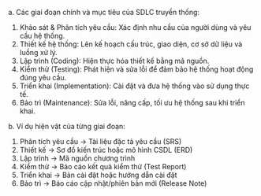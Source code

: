 a. Các giai đoạn chính và mục tiêu của SDLC truyền thống:
1. Khảo sát & Phân tích yêu cầu: Xác định nhu cầu của người dùng và yêu cầu hệ thống.
2. Thiết kế hệ thống: Lên kế hoạch cấu trúc, giao diện, cơ sở dữ liệu và luồng xử lý.
3. Lập trình (Coding): Hiện thực hóa thiết kế bằng mã nguồn.
4. Kiểm thử (Testing): Phát hiện và sửa lỗi để đảm bảo hệ thống hoạt động đúng yêu cầu.
5.  Triển khai (Implementation): Cài đặt và đưa hệ thống vào sử dụng thực tế.
6. Bảo trì (Maintenance): Sửa lỗi, nâng cấp, tối ưu hệ thống sau khi triển khai.

b. Ví dụ hiện vật của từng giai đoạn:
1. Phân tích yêu cầu → Tài liệu đặc tả yêu cầu (SRS)
2. Thiết kế → Sơ đồ kiến trúc hoặc mô hình CSDL (ERD)
3. Lập trình → Mã nguồn chương trình
4. Kiểm thử → Báo cáo kết quả kiểm thử (Test Report)
5. Triển khai → Bản cài đặt hoặc hướng dẫn cài đặt
6. Bảo trì → Báo cáo cập nhật/phiên bản mới (Release Note)